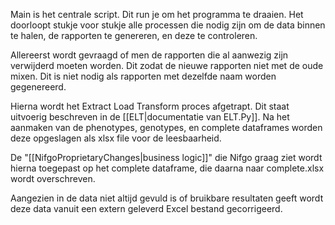 Main is het centrale script. Dit run je om het programma te draaien. Het doorloopt stukje voor stukje alle processen die nodig zijn om de data binnen te halen, de rapporten te genereren, en deze te controleren.

Allereerst wordt gevraagd of men de rapporten die al aanwezig zijn verwijderd moeten worden. Dit zodat de nieuwe rapporten niet met de oude mixen. Dit is niet nodig als rapporten met dezelfde naam worden gegenereerd.

Hierna wordt het Extract Load Transform proces afgetrapt. Dit staat uitvoerig beschreven in de [[ELT|documentatie van ELT.Py]].
Na het aanmaken van de phenotypes, genotypes, en complete dataframes worden deze opgeslagen als xlsx file voor de leesbaarheid.

De "[[NifgoProprietaryChanges|business logic]]" die Nifgo graag ziet wordt hierna toegepast op het complete dataframe, die daarna naar complete.xlsx wordt overschreven.

Aangezien in de data niet altijd gevuld is of bruikbare resultaten geeft wordt deze data vanuit een extern geleverd Excel bestand gecorrigeerd. 